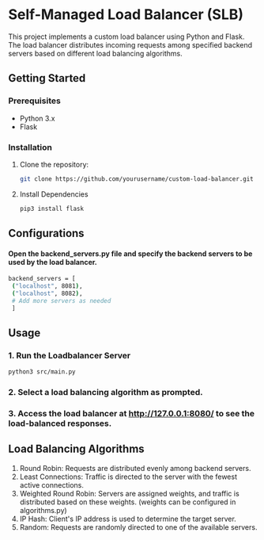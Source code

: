 # Self-Managed Load Balancer (SLB)

This project implements a custom load balancer using Python and Flask. The load balancer distributes incoming requests among specified backend servers based on different load balancing algorithms.

## Getting Started

### Prerequisites

- Python 3.x
- Flask

### Installation

1. Clone the repository:

   ```bash
   git clone https://github.com/yourusername/custom-load-balancer.git
   ```

2. Install Dependencies 

   ```bash
   pip3 install flask
   ```

## Configurations

#### Open the backend_servers.py file and specify the backend servers to be used by the load balancer.

   ```bash
   backend_servers = [
    ("localhost", 8081),
    ("localhost", 8082),
    # Add more servers as needed
    ]
   ```

## Usage

### 1. Run the Loadbalancer Server

   ```bash
   python3 src/main.py
   ```

### 2. Select a load balancing algorithm as prompted.

### 3. Access the load balancer at http://127.0.0.1:8080/ to see the load-balanced responses.


## Load Balancing Algorithms

1. Round Robin: Requests are distributed evenly among backend servers.
2. Least Connections: Traffic is directed to the server with the fewest active connections.
3. Weighted Round Robin: Servers are assigned weights, and traffic is distributed based on these weights. (weights can be configured in algorithms.py)
4. IP Hash: Client's IP address is used to determine the target server.
5. Random: Requests are randomly directed to one of the available servers.
